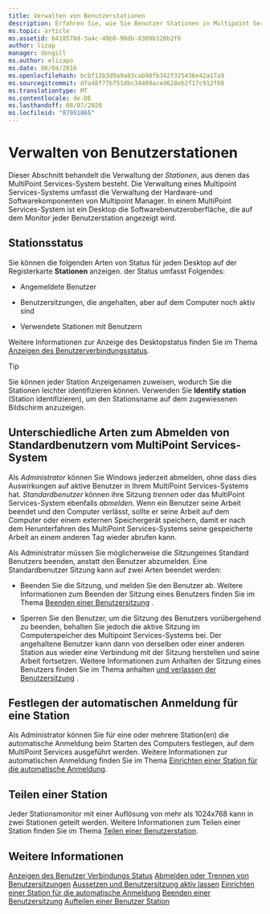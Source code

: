 ```yaml
---
title: Verwalten von Benutzerstationen
description: Erfahren Sie, wie Sie Benutzer Stationen in Multipoint Services verwalten.
ms.topic: article
ms.assetid: b418578d-3a4c-49b0-90db-8389b320b2f6
author: lizap
manager: dongill
ms.author: elizapo
ms.date: 08/04/2016
ms.openlocfilehash: bcbf12b3d9a9a83cab98fb342f325436e42a17a9
ms.sourcegitcommit: dfa48f77b751dbc34409aced628eb2f17c912f08
ms.translationtype: MT
ms.contentlocale: de-DE
ms.lasthandoff: 08/07/2020
ms.locfileid: "87951865"
---
```

# <a name="manage-user-stations"></a>Verwalten von Benutzerstationen
Dieser Abschnitt behandelt die Verwaltung der *Stationen*, aus denen das MultiPoint Services-System besteht. Die Verwaltung eines Multipoint Services-Systems umfasst die Verwaltung der Hardware-und Softwarekomponenten von Multipoint Manager. In einem MultiPoint Services-System ist ein Desktop die Softwarebenutzeroberfläche, die auf dem Monitor jeder Benutzerstation angezeigt wird.

## <a name="station-status"></a>Stationsstatus
Sie können die folgenden Arten von Status für jeden Desktop auf der Registerkarte **Stationen** anzeigen. der Status umfasst Folgendes:

-   Angemeldete Benutzer

-   Benutzersitzungen, die angehalten, aber auf dem Computer noch aktiv sind

-   Verwendete Stationen mit Benutzern

Weitere Informationen zur Anzeige des Desktopstatus finden Sie im Thema [Anzeigen des Benutzerverbindungsstatus](View-User-Connection-Status.md).

>[!TIP]
> Sie können jeder Station Anzeigenamen zuweisen, wodurch Sie die Stationen leichter identifizieren können. Verwenden Sie **Identify station** (Station identifizieren), um den Stationsname auf dem zugewiesenen Bildschirm anzuzeigen.

## <a name="different-ways-to-log-standard-users-off-of-the-multipoint-services-system"></a>Unterschiedliche Arten zum Abmelden von Standardbenutzern vom MultiPoint Services-System
Als *Administrator* können Sie Windows jederzeit abmelden, ohne dass dies Auswirkungen auf aktive Benutzer in Ihrem MultiPoint Services-Systems hat. *Standardbenutzer* können ihre Sitzung *trennen* oder das MultiPoint Services-System ebenfalls *abmelden*. Wenn ein Benutzer seine Arbeit beendet und den Computer verlässt, sollte er seine Arbeit auf dem Computer oder einem externen Speichergerät speichern, damit er nach dem Herunterfahren des MultiPoint Services-Systems seine gespeicherte Arbeit an einem anderen Tag wieder abrufen kann.

Als Administrator müssen Sie möglicherweise die *Sitzung*eines Standard Benutzers beenden, anstatt den Benutzer abzumelden. Eine Standardbenutzer Sitzung kann auf zwei Arten beendet werden:

-   Beenden Sie die Sitzung, und melden Sie den Benutzer ab. Weitere Informationen zum Beenden der Sitzung eines Benutzers finden Sie im Thema [Beenden einer Benutzersitzung](End-a-User-Session.md) .

-   Sperren Sie den Benutzer, um die Sitzung des Benutzers vorübergehend zu beenden, behalten Sie jedoch die aktive Sitzung im Computerspeicher des Multipoint Services-Systems bei. Der angehaltene Benutzer kann dann von derselben oder einer anderen Station aus wieder eine Verbindung mit der Sitzung herstellen und seine Arbeit fortsetzen. Weitere Informationen zum Anhalten der Sitzung eines Benutzers finden Sie im Thema anhalten [und verlassen der Benutzersitzung](Suspend-and-Leave-User-Session-Active.md) .

## <a name="set-a-station-to-automatically-log-on"></a>Festlegen der automatischen Anmeldung für eine Station
Als Administrator können Sie für eine oder mehrere Station(en) die automatische Anmeldung beim Starten des Computers festlegen, auf dem MultiPoint Services ausgeführt werden. Weitere Informationen zur automatischen Anmeldung finden Sie im Thema [Einrichten einer Station für die automatische Anmeldung](Set-up-a-Station-for-Automatic-Logon.md).

## <a name="split-a-station"></a>Teilen einer Station
Jeder Stationsmonitor mit einer Auflösung von mehr als 1024x768 kann in zwei Stationen geteilt werden. Weitere Informationen zum Teilen einer Station finden Sie im Thema [Teilen einer Benutzerstation](Split-a-User-Station.md).

## <a name="see-also"></a>Weitere Informationen
[Anzeigen des Benutzer Verbindungs Status](View-User-Connection-Status.md) 
 [Abmelden oder Trennen von Benutzersitzungen](Log-off-or-Disconnect-User-Sessions.md) 
 [Aussetzen und Benutzersitzung aktiv lassen](Suspend-and-Leave-User-Session-Active.md) 
 [Einrichten einer Station für die automatische Anmeldung](Set-up-a-Station-for-Automatic-Logon.md) 
 [Beenden einer Benutzersitzung](End-a-User-Session.md) 
 [Aufteilen einer Benutzer Station](Split-a-User-Station.md)